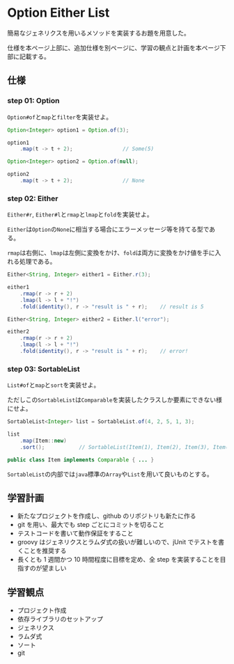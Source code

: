 # Option Either List
簡易なジェネリクスを用いるメソッドを実装するお題を用意した。

仕様を本ページ上部に、追加仕様を別ページに、学習の観点と計画を本ページ下部に記載する。

## 仕様
### step 01: Option
`Option#of`と`map`と`filter`を実装せよ。

```java
Option<Integer> option1 = Option.of(3);

option1
    .map(t -> t + 2);                // Some(5)
```

```java
Option<Integer> option2 = Option.of(null);

option2
    .map(t -> t + 2);                // None
```

### step 02: Either
`Either#r`, `Either#l`と`rmap`と`lmap`と`fold`を実装せよ。

`Either`は`Option`の`None`に相当する場合にエラーメッセージ等を持てる型である。

`rmap`は右側に、`lmap`は左側に変換をかけ、`fold`は両方に変換をかけ値を手に入れる処理である。

```java
Either<String, Integer> either1 = Either.r(3);

either1
    .rmap(r -> r + 2)
    .lmap(l -> l + "!")
    .fold(identity(), r -> "result is " + r);    // result is 5
```

```java
Either<String, Integer> either2 = Either.l("error");

either2
    .rmap(r -> r + 2)
    .lmap(l -> l + "!")
    .fold(identity(), r -> "result is " + r);    // error!
```

### step 03: SortableList
`List#of`と`map`と`sort`を実装せよ。

ただしこの`SortableList`は`Comparable`を実装したクラスしか要素にできない様にせよ。

```java
SortableList<Integer> list = SortableList.of(4, 2, 5, 1, 3);

list
    .map(Item::new)
    .sort();           // SortableList(Item(1), Item(2), Item(3), Item(4), Item(5))
```

```java
public class Item implements Comparable { ... }
```

`SortableList`の内部では`java`標準の`Array`や`List`を用いて良いものとする。

## 学習計画
+ 新たなプロジェクトを作成し、github のリポジトリも新たに作る
+ git を用い、最大でも step ごとにコミットを切ること
+ テストコードを書いて動作保証をすること
+ groovy はジェネリクスとラムダ式の扱いが難しいので、jUnit でテストを書くことを推奨する
+ 長くとも 1 週間かつ 10 時間程度に目標を定め、全 step を実装することを目指すのが望ましい

## 学習観点
+ プロジェクト作成
+ 依存ライブラリのセットアップ
+ ジェネリクス
+ ラムダ式
+ ソート
+ git

